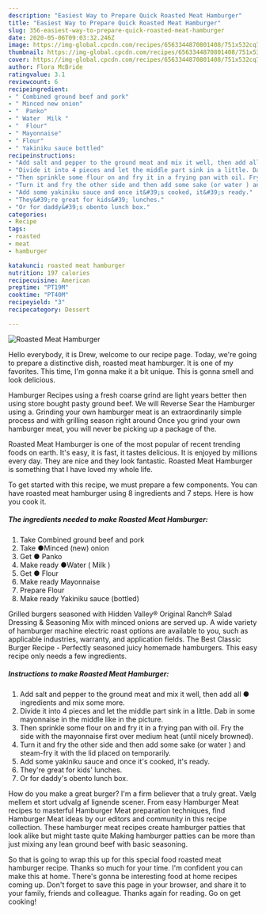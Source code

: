 ```yaml
---
description: "Easiest Way to Prepare Quick Roasted Meat Hamburger"
title: "Easiest Way to Prepare Quick Roasted Meat Hamburger"
slug: 356-easiest-way-to-prepare-quick-roasted-meat-hamburger
date: 2020-05-06T09:03:32.246Z
image: https://img-global.cpcdn.com/recipes/6563344870801408/751x532cq70/roasted-meat-hamburger-recipe-main-photo.jpg
thumbnail: https://img-global.cpcdn.com/recipes/6563344870801408/751x532cq70/roasted-meat-hamburger-recipe-main-photo.jpg
cover: https://img-global.cpcdn.com/recipes/6563344870801408/751x532cq70/roasted-meat-hamburger-recipe-main-photo.jpg
author: Flora McBride
ratingvalue: 3.1
reviewcount: 6
recipeingredient:
- " Combined ground beef and pork"
- " Minced new onion"
- "  Panko"
- " Water  Milk "
- "  Flour"
- " Mayonnaise"
- " Flour"
- " Yakiniku sauce bottled"
recipeinstructions:
- "Add salt and pepper to the ground meat and mix it well, then add all ● ingredients and mix some more."
- "Divide it into 4 pieces and let the middle part sink in a little. Dab in some mayonnaise in the middle like in the picture."
- "Then sprinkle some flour on and fry it in a frying pan with oil. Fry the side with the mayonnaise first over medium heat (until nicely browned)."
- "Turn it and fry the other side and then add some sake (or water ) and steam-fry it with the lid placed on temporarily."
- "Add some yakiniku sauce and once it&#39;s cooked, it&#39;s ready."
- "They&#39;re great for kids&#39; lunches."
- "Or for daddy&#39;s obento lunch box."
categories:
- Recipe
tags:
- roasted
- meat
- hamburger

katakunci: roasted meat hamburger 
nutrition: 197 calories
recipecuisine: American
preptime: "PT19M"
cooktime: "PT40M"
recipeyield: "3"
recipecategory: Dessert

---
```



![Roasted Meat Hamburger](https://img-global.cpcdn.com/recipes/6563344870801408/751x532cq70/roasted-meat-hamburger-recipe-main-photo.jpg)

Hello everybody, it is Drew, welcome to our recipe page. Today, we're going to prepare a distinctive dish, roasted meat hamburger. It is one of my favorites. This time, I'm gonna make it a bit unique. This is gonna smell and look delicious.

Hamburger Recipes using a fresh coarse grind are light years better then using store bought pasty ground beef. We will Reverse Sear the Hamburger using a. Grinding your own hamburger meat is an extraordinarily simple process and with grilling season right around Once you grind your own hamburger meat, you will never be picking up a package of the.

Roasted Meat Hamburger is one of the most popular of recent trending foods on earth. It's easy, it is fast, it tastes delicious. It is enjoyed by millions every day. They are nice and they look fantastic. Roasted Meat Hamburger is something that I have loved my whole life.


To get started with this recipe, we must prepare a few components. You can have roasted meat hamburger using 8 ingredients and 7 steps. Here is how you cook it.

<!--inarticleads1-->

##### The ingredients needed to make Roasted Meat Hamburger:

1. Take  Combined ground beef and pork
1. Take  ●Minced (new) onion
1. Get  ● Panko
1. Make ready  ●Water ( Milk )
1. Get  ● Flour
1. Make ready  Mayonnaise
1. Prepare  Flour
1. Make ready  Yakiniku sauce (bottled)


Grilled burgers seasoned with Hidden Valley® Original Ranch® Salad Dressing &amp; Seasoning Mix with minced onions are served up. A wide variety of hamburger machine electric roast options are available to you, such as applicable industries, warranty, and application fields. The Best Classic Burger Recipe - Perfectly seasoned juicy homemade hamburgers. This easy recipe only needs a few ingredients. 

<!--inarticleads2-->

##### Instructions to make Roasted Meat Hamburger:

1. Add salt and pepper to the ground meat and mix it well, then add all ● ingredients and mix some more.
1. Divide it into 4 pieces and let the middle part sink in a little. Dab in some mayonnaise in the middle like in the picture.
1. Then sprinkle some flour on and fry it in a frying pan with oil. Fry the side with the mayonnaise first over medium heat (until nicely browned).
1. Turn it and fry the other side and then add some sake (or water ) and steam-fry it with the lid placed on temporarily.
1. Add some yakiniku sauce and once it&#39;s cooked, it&#39;s ready.
1. They&#39;re great for kids&#39; lunches.
1. Or for daddy&#39;s obento lunch box.


How do you make a great burger? I&#39;m a firm believer that a truly great. Vælg mellem et stort udvalg af lignende scener. From easy Hamburger Meat recipes to masterful Hamburger Meat preparation techniques, find Hamburger Meat ideas by our editors and community in this recipe collection. These hamburger meat recipes create hamburger patties that look alike but might taste quite Making hamburger patties can be more than just mixing any lean ground beef with basic seasoning. 

So that is going to wrap this up for this special food roasted meat hamburger recipe. Thanks so much for your time. I'm confident you can make this at home. There's gonna be interesting food at home recipes coming up. Don't forget to save this page in your browser, and share it to your family, friends and colleague. Thanks again for reading. Go on get cooking!
